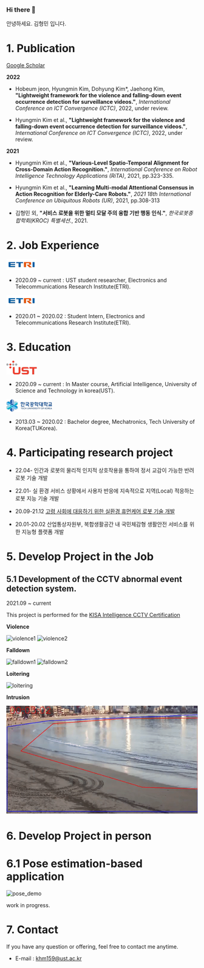### Hi there 👋

안녕하세요. 김형민 입니다. 


# 1. Publication

  [Google Scholar](https://scholar.google.com/citations?user=GtOKDNoAAAAJ&hl=ko)

  **2022**
  - Hobeum jeon, Hyungmin Kim, Dohyung Kim*, Jaehong Kim, **"Lightweight framework for the violence and falling-down event occurrence detection for surveillance videos."**, *International Conference on ICT Convergence (ICTC)*, 2022, under review.
  
  - Hyungmin Kim et al., **"Lightweight framework for the violence and falling-down event occurrence detection for surveillance videos."**, *International Conference on ICT Convergence (ICTC)*, 2022, under review.
  
  **2021**

  - Hyungmin Kim et al., **"Various-Level Spatio-Temporal Alignment for Cross-Domain Action Recognition."**, *International Conference on Robot Intelligence Technology Applications (RiTA)*, 2021, pp.323-335. 

  - Hyungmin Kim et al., **"Learning Multi-modal Attentional Consensus in Action Recognition for Elderly-Care Robots."**, *2021 18th International Conference on Ubiquitous Robots (UR)*, 2021, pp.308-313 

  - 김형민 외, **"서비스 로봇을 위한 멀티 모달 주의 융합 기반 행동 인식."**, *한국로봇종합학회(KROC) 특별세션.*, 2021.
  

# 2. Job Experience 

  ![etri](/assets/etri.png)

  - 2020.09 ~ current : UST student researcher, Electronics and Telecommunications Research Institute(ETRI).

  ![etri](/assets/etri.png) 

  - 2020.01 ~ 2020.02 : Student Intern, Electronics and Telecommunications Research Institute(ETRI).

# 3. Education

  ![ust](/assets/ust.png)

  -  2020.09 ~ current : In Master course, Artificial Intelligence, University of Science and Technology in korea(UST). 

  ![tukorea](/assets/tukorea.png)  

  - 2013.03 ~ 2020.02 : Bachelor degree, Mechatronics, Tech University of Korea(TUKorea). 

# 4. Participating research project 
  - 22.04-      인간과 로봇의 물리적 인지적 상호작용을 통하여 정서 교감이 가능한 반려로봇 기술 개발
  
  - 22.01-      실 환경 서비스 상황에서 사용자 반응에 지속적으로 지역(Local) 적응하는 로봇 지능 기술 개발
  
  - 20.09-21.12 [고령 사회에 대응하기 위한 실환경 휴먼케어 로봇 기술 개발](https://ai4robot.github.io/)
  
  - 20.01-20.02 산업통상자원부, 복합생활공간 내 국민체감형 생활안전 서비스를 위한 지능형 플랫폼 개발 

# 5. Develop Project in the Job

## 5.1 Development of the CCTV abnormal event detection system. 
  
  2021.09 ~ current 

  This project is performed for the [KISA Intelligence CCTV Certification](https://www.ksecurity.or.kr/kisis/subIndex/91.do)

  **Violence** 

  ![violence1](/assets/violence01.gif) 
  ![violence2](/assets/violence03.gif) 
   
  **Falldown**

  ![falldown1](/assets/falldown01.gif)
  ![falldown2](/assets/falldown04.gif)

  **Loitering**

  ![loitering](/assets/loitering.gif)
  
  **Intrusion**

  ![inttrusion](/assets/intrusion.gif)

# 6. Develop Project in person

# 6.1 Pose estimation-based application 

![pose_demo](/assets/pose.gif)

work in progress.

# 7. Contact

  If you have any question or offering, feel free to contact me anytime.

  - E-mail : khm159@ust.ac.kr

